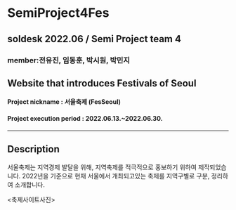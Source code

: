 # SemiProject4Fes
## soldesk 2022.06 / Semi Project team 4 
### member:전유진, 임동훈, 박시원, 박민지
## Website that introduces Festivals of Seoul

#### Project nickname : 서울축제 (FesSeoul)
#### Project execution period : 2022.06.13.~2022.06.30.
-----------------------
## Description
서울축제는 지역경제 발달을 위해, 지역축제를 적극적으로 홍보하기 위하여 제작되었습니다.
2022년을 기준으로 현재 서울에서 개최되고있는 축제를 지역구별로 구분, 정리하여 소개합니다.

<축제사이트사진>


